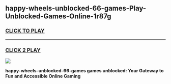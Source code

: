 
## happy-wheels-unblocked-66-games-Play-Unblocked-Games-Online-1r87g
<h3>
<a href="https://premium76.site?title=happy-wheels-unblocked-66-games&ref=24A">CLICK TO PLAY</a></h3>
<hr>

<h3>
<a href="https://premium76.site?title=happy-wheels-unblocked-66-games&ref=24A">CLICK 2 PLAY</a>
  
</h3>

<a href="https://premium76.site?title=happy-wheels-unblocked-66-games&ref=24A"><img src="https://clearcache.store/games.png"></a>


**happy-wheels-unblocked-66-games games unblocked: Your Gateway to Fun and Accessible Online Gaming**
